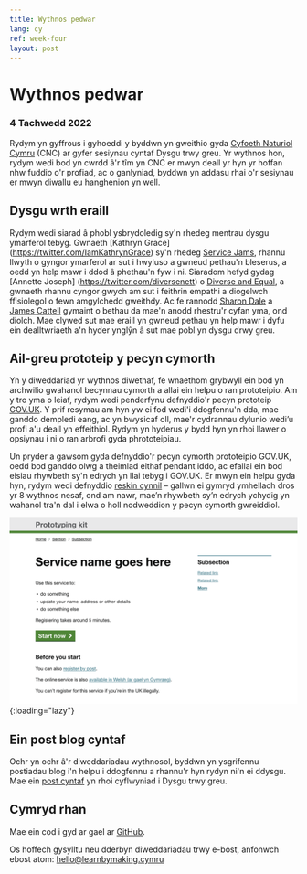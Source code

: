 ```yaml
---
title: Wythnos pedwar
lang: cy
ref: week-four
layout: post
---
```


# Wythnos pedwar
### 4 Tachwedd 2022

Rydym yn gyffrous i gyhoeddi y byddwn yn gweithio gyda [Cyfoeth Naturiol Cymru](https://naturalresources.wales/?lang=cy) (CNC) ar gyfer sesiynau cyntaf Dysgu trwy greu. Yr wythnos hon, rydym wedi bod yn cwrdd â'r tîm yn CNC er mwyn deall yr hyn yr hoffan nhw fuddio o'r profiad, ac o ganlyniad, byddwn yn addasu rhai o'r sesiynau er mwyn diwallu eu hanghenion yn well.

## Dysgu wrth eraill

Rydym wedi siarad â phobl ysbrydoledig sy'n rhedeg mentrau dysgu ymarferol tebyg. Gwnaeth [Kathryn Grace] (https://twitter.com/IamKathrynGrace) sy'n rhedeg [Service Jams](http://globaljams.org), rhannu llwyth o gyngor ymarferol ar sut i hwyluso a gwneud pethau'n bleserus, a oedd yn help mawr i ddod â phethau'n fyw i ni. Siaradom hefyd gydag [Annette Joseph] (https://twitter.com/diversenett) o [Diverse and Equal](https://www.diverseandequal.com), a gwnaeth rhannu cyngor gwych am sut i feithrin empathi a diogelwch ffisiolegol o fewn amgylchedd gweithdy. Ac fe rannodd [Sharon Dale](https://twitter.com/pixlz) a [James Cattell](https://twitter.com/jaCattell) gymaint o bethau da mae'n anodd rhestru'r cyfan yma, ond diolch. Mae clywed sut mae eraill yn gwneud pethau yn help mawr i dyfu ein dealltwriaeth a'n hyder ynglŷn â sut mae pobl yn dysgu drwy greu.

## Ail-greu prototeip y pecyn cymorth

Yn y diweddariad yr wythnos diwethaf, fe wnaethom grybwyll ein bod yn archwilio gwahanol becynnau cymorth a allai ein helpu o ran prototeipio. Am y tro yma o leiaf, rydym wedi penderfynu defnyddio'r pecyn prototeip [GOV.UK](https://govuk-prototeip-kit.herokuapp.com/docs/). Y prif resymau am hyn yw ei fod wedi'i ddogfennu'n dda, mae ganddo dempledi eang, ac yn bwysicaf oll, mae'r cydrannau dylunio wedi’u profi a'u deall yn effeithiol. Rydym yn hyderus y bydd hyn yn rhoi llawer o opsiynau i ni o ran arbrofi gyda phrototeipiau.

Un pryder a gawsom gyda defnyddio'r pecyn cymorth prototeipio GOV.UK, oedd bod ganddo olwg a theimlad eithaf pendant iddo, ac efallai ein bod eisiau rhywbeth sy'n edrych yn llai tebyg i GOV.UK. Er mwyn ein helpu gyda hyn, rydym wedi defnyddio [reskin cynnil](https://github.com/learnbymakingwales/lbm-prototype-kit) – gallwn ei gymryd ymhellach dros yr 8 wythnos nesaf, ond am nawr, mae’n rhywbeth sy’n edrych ychydig yn wahanol tra'n dal i elwa o holl nodweddion y pecyn cymorth gwreiddiol.

![Sgrin lun o'r pecyn cymorth prototeipio wedi'i ail-greu, bydd y fersiwn Cymraeg gyda ni’n fuan](/assets/images/reskin-prototype-kit.png){:loading="lazy"}

## Ein post blog cyntaf

Ochr yn ochr â'r diweddariadau wythnosol, byddwn yn ysgrifennu postiadau blog i'n helpu i ddogfennu a rhannu'r hyn rydyn ni'n ei ddysgu. Mae ein [post cyntaf](http://learnbymaking.wales/cy/updates/2022/10/28/Shwmae.html) yn rhoi cyflwyniad i Dysgu trwy greu.

## Cymryd rhan

Mae ein cod i gyd ar gael ar [GitHub](https://github.com/orgs/learnbymakingwales/repositories).

Os hoffech gysylltu neu dderbyn diweddariadau trwy e-bost, anfonwch ebost atom: [hello@learnbymaking.cymru](mailTo:hello@learnbymaking.wales)
